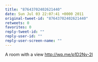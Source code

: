 ```yaml
---
title: "87643702402621440"
date: Sun Jul 03 22:07:41 +0000 2011
original-tweet-id: "87643702402621440"
retweets: 0
favorites: 0
reply-tweet-id: ""
reply-user-id: ""
reply-user-screen-name: ""
---
```

A room with a view http://wp.me/p1D2Nv-2l
